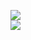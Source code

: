 [![](https://img.shields.io/badge/Made%20With-Github%20Spray-lightgrey.svg?style=for-the-badge&logo=github)](https://github.com/Annihil/github-spray#22562)  
[![](https://i.imgur.com/2DrTn0Z.gif)](https://github.com/Annihil/github-spray)